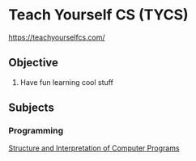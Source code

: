 # Teach Yourself CS (TYCS)
https://teachyourselfcs.com/

## Objective
1. Have fun learning cool stuff

## Subjects

### Programming
[Structure and Interpretation of Computer Programs](http://web.mit.edu/alexmv/6.037/sicp.pdf)

